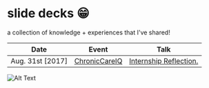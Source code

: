 # slide decks :grin:
a collection of knowledge + experiences that I've shared! 

| Date |  Event  |  Talk  |
|------|---------|--------|
| Aug. 31st [2017] | [ChronicCareIQ][1] | [Internship Reflection.][2] |

[1]: https://chroniccareiq.com "ChronicCareIQ"
[2]: slides/chroniccareiq.pdf "Internship Reflection."



![Alt Text](https://media.tenor.com/images/37a41f73ad3799e6b1ec4bfb95fc5f2a/tenor.gif)

